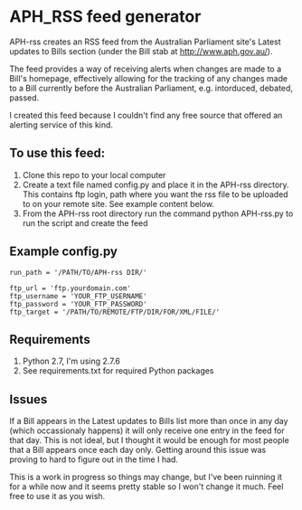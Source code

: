 APH_RSS feed generator
======================

APH-rss creates an RSS feed from the Australian Parliament site's Latest updates to Bills section (under the Bill stab at http://www.aph.gov.au/).

The feed provides a way of receiving alerts when changes are made to a Bill's homepage, effectively allowing for the tracking of any changes made to a Bill currently before the Australian Parliament, e.g. intorduced, debated, passed.

I created this feed because I couldn't find any free source that offered an alerting service of this kind.

To use this feed:
-----------------

1. Clone this repo to your local computer
2. Create a text file named config.py and place it in the APH-rss directory. This contains ftp login, path where you want the rss file to be uploaded to on your remote site. See example content below.
3. From the APH-rss root directory run the command python APH-rss.py to run the script and create the feed

Example config.py
-----------------

    run_path = '/PATH/TO/APH-rss DIR/'

    ftp_url = 'ftp.yourdomain.com'
    ftp_username = 'YOUR_FTP_USERNAME'
    ftp_password = 'YOUR_FTP_PASSWORD'
    ftp_target = '/PATH/TO/REMOTE/FTP/DIR/FOR/XML/FILE/'

Requirements
------------

1. Python 2.7, I'm using 2.7.6
2. See requirements.txt for required Python packages

Issues
------

If a Bill appears in the Latest updates to Bills list more than once in any day (which occassionaly happens) it will only receive one entry in the feed for that day.
This is not ideal, but I thought it would be enough for most people that a Bill appears once each day only.
Getting around this issue was proving to hard to figure out in the time I had.


This is a work in progress so things may change, but I've been ruinning it for a while now and it seems pretty stable so I won't change it much. Feel free to use it as you wish.

